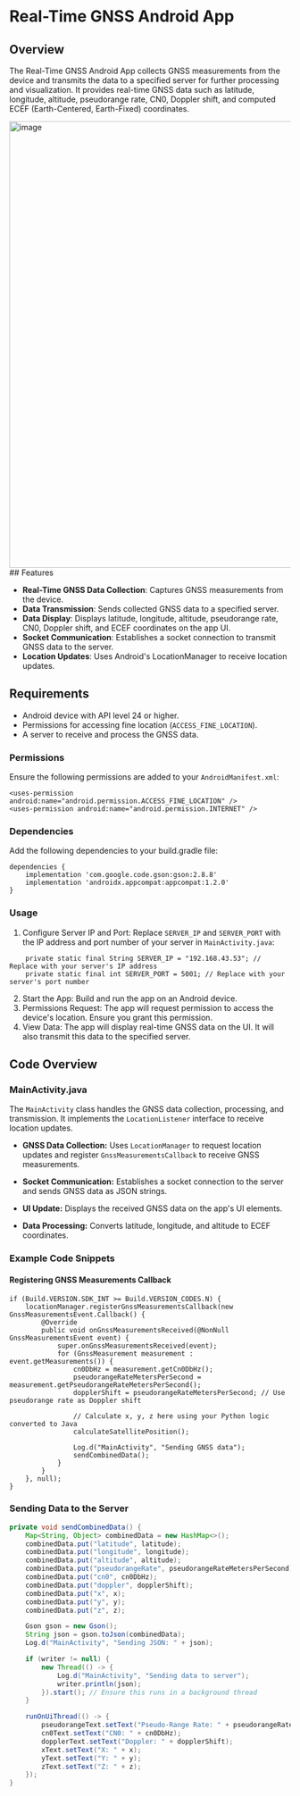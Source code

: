 # Real-Time GNSS Android App

## Overview

The Real-Time GNSS Android App collects GNSS measurements from the device and transmits the data to a specified server for further processing and visualization. It provides real-time GNSS data such as latitude, longitude, altitude, pseudorange rate, CN0, Doppler shift, and computed ECEF (Earth-Centered, Earth-Fixed) coordinates.


<img width="800" alt="image" src="https://imgur.com/HandBa4.png">
## Features

- **Real-Time GNSS Data Collection**: Captures GNSS measurements from the device.
- **Data Transmission**: Sends collected GNSS data to a specified server.
- **Data Display**: Displays latitude, longitude, altitude, pseudorange rate, CN0, Doppler shift, and ECEF coordinates on the app UI.
- **Socket Communication**: Establishes a socket connection to transmit GNSS data to the server.
- **Location Updates**: Uses Android's LocationManager to receive location updates.

## Requirements

- Android device with API level 24 or higher.
- Permissions for accessing fine location (`ACCESS_FINE_LOCATION`).
- A server to receive and process the GNSS data.

### Permissions

Ensure the following permissions are added to your `AndroidManifest.xml`:

```
<uses-permission android:name="android.permission.ACCESS_FINE_LOCATION" />
<uses-permission android:name="android.permission.INTERNET" /> 
```

### Dependencies
Add the following dependencies to your build.gradle file:
```
dependencies {
    implementation 'com.google.code.gson:gson:2.8.8'
    implementation 'androidx.appcompat:appcompat:1.2.0'
}
```

### Usage
1. Configure Server IP and Port:
Replace `SERVER_IP` and `SERVER_PORT` with the IP address and port number of your server in `MainActivity.java`:
```
    private static final String SERVER_IP = "192.168.43.53"; // Replace with your server's IP address
    private static final int SERVER_PORT = 5001; // Replace with your server's port number
```
2. Start the App: Build and run the app on an Android device.
3. Permissions Request:
   The app will request permission to access the device's location. Ensure you grant this permission.
4. View Data:
   The app will display real-time GNSS data on the UI. It will also transmit this data to the specified server.

## Code Overview

### MainActivity.java

The `MainActivity` class handles the GNSS data collection, processing, and transmission. It implements the `LocationListener` interface to receive location updates.

- **GNSS Data Collection:**
  Uses `LocationManager` to request location updates and register `GnssMeasurementsCallback` to receive GNSS measurements.

- **Socket Communication:**
  Establishes a socket connection to the server and sends GNSS data as JSON strings.

- **UI Update:**
  Displays the received GNSS data on the app's UI elements.

- **Data Processing:**
  Converts latitude, longitude, and altitude to ECEF coordinates.

### Example Code Snippets

#### Registering GNSS Measurements Callback
```
if (Build.VERSION.SDK_INT >= Build.VERSION_CODES.N) {
    locationManager.registerGnssMeasurementsCallback(new GnssMeasurementsEvent.Callback() {
        @Override
        public void onGnssMeasurementsReceived(@NonNull GnssMeasurementsEvent event) {
            super.onGnssMeasurementsReceived(event);
            for (GnssMeasurement measurement : event.getMeasurements()) {
                cn0DbHz = measurement.getCn0DbHz();
                pseudorangeRateMetersPerSecond = measurement.getPseudorangeRateMetersPerSecond();
                dopplerShift = pseudorangeRateMetersPerSecond; // Use pseudorange rate as Doppler shift

                // Calculate x, y, z here using your Python logic converted to Java
                calculateSatellitePosition();

                Log.d("MainActivity", "Sending GNSS data");
                sendCombinedData();
            }
        }
    }, null);
}

```
### Sending Data to the Server
```Java
private void sendCombinedData() {
    Map<String, Object> combinedData = new HashMap<>();
    combinedData.put("latitude", latitude);
    combinedData.put("longitude", longitude);
    combinedData.put("altitude", altitude);
    combinedData.put("pseudorangeRate", pseudorangeRateMetersPerSecond);
    combinedData.put("cn0", cn0DbHz);
    combinedData.put("doppler", dopplerShift);
    combinedData.put("x", x);
    combinedData.put("y", y);
    combinedData.put("z", z);

    Gson gson = new Gson();
    String json = gson.toJson(combinedData);
    Log.d("MainActivity", "Sending JSON: " + json);

    if (writer != null) {
        new Thread(() -> {
            Log.d("MainActivity", "Sending data to server");
            writer.println(json);
        }).start(); // Ensure this runs in a background thread
    }

    runOnUiThread(() -> {
        pseudorangeText.setText("Pseudo-Range Rate: " + pseudorangeRateMetersPerSecond);
        cn0Text.setText("CN0: " + cn0DbHz);
        dopplerText.setText("Doppler: " + dopplerShift);
        xText.setText("X: " + x);
        yText.setText("Y: " + y);
        zText.setText("Z: " + z);
    });
}

```





